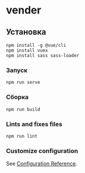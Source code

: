 # vender

## Установка
```
npm install -g @vue/cli
npm install vuex
npm install sass sass-loader

```

### Запуск
```
npm run serve
```

### Сборка
```
npm run build
```

### Lints and fixes files
```
npm run lint
```

### Customize configuration
See [Configuration Reference](https://cli.vuejs.org/config/).
